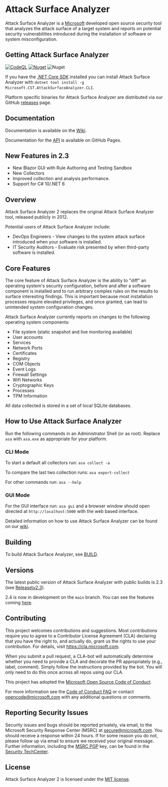 # Attack Surface Analyzer 
Attack Surface Analyzer is a [Microsoft](https://github.com/microsoft/) developed open source security tool that analyzes the attack 
surface of a target system and reports on potential security vulnerabilities introduced during
the installation of software or system misconfiguration. 

## Getting Attack Surface Analyzer
[![CodeQL](https://github.com/microsoft/AttackSurfaceAnalyzer/actions/workflows/codeql-analysis.yml/badge.svg)](https://github.com/microsoft/AttackSurfaceAnalyzer/actions/workflows/codeql-analysis.yml) [![Nuget](https://img.shields.io/nuget/dt/Microsoft.CST.AttackSurfaceAnalyzer.CLI)](https://www.nuget.org/packages/Microsoft.CST.AttackSurfaceAnalyzer.CLI) ![Nuget](https://img.shields.io/nuget/v/Microsoft.CST.AttackSurfaceAnalyzer.CLI)

If you have the [.NET Core SDK](https://dotnet.microsoft.com/download) installed you can install Attack Surface Analyzer with `dotnet tool install -g Microsoft.CST.AttackSurfaceAnalyzer.CLI`.

Platform specific binaries for Attack Surface Analyzer are distributed via our GitHub [releases](https://github.com/Microsoft/AttackSurfaceAnalyzer/releases/latest) page.

## Documentation

Documentation is available on the [Wiki](https://github.com/Microsoft/AttackSurfaceAnalyzer/wiki/).

Documentation for the [API](https://microsoft.github.io/AttackSurfaceAnalyzer/api/) is available on GitHub Pages.

## New Features in 2.3

- New Blazor GUI with Rule Authoring and Testing Sandbox
- New Collectors
- Improved collection and analysis performance.
- Support for C# 10/.NET 6

## Overview

Attack Surface Analyzer 2 replaces the original Attack Surface Analyzer tool, released publicly in 2012.

Potential users of Attack Surface Analyzer include:

* DevOps Engineers - View changes to the system attack surface introduced when your software is installed.
* IT Security Auditors - Evaluate risk presented by when third-party software is installed.

## Core Features

The core feature of Attack Surface Analyzer is the ability to "diff" an operating system's security configuration, before and after a software component is installed and to run arbitrary complex rules on the results to surface interesting findings. This is important because most installation processes require elevated privileges, and once granted, can lead to unintended system configuration changes.

Attack Surface Analyzer currently reports on changes to the following operating system components:

- File system (static snapshot and live monitoring available)
- User accounts
- Services
- Network Ports
- Certificates
- Registry
- COM Objects
- Event Logs
- Firewall Settings
- Wifi Networks
- Cryptographic Keys
- Processes
- TPM Information

All data collected is stored in a set of local SQLite databases.

## How to Use Attack Surface Analyzer

Run the following commands in an Administrator Shell (or as root).  Replace ```asa``` with ```asa.exe``` as appropriate for your platform.

### CLI Mode
To start a default all collectors run: ```asa collect -a```

To compare the last two collection runs: ```asa export-collect```

For other commands run: ```asa --help```

### GUI Mode
For the GUI interface run: ```asa gui``` and a browser window should open directed at ```http://localhost:5000``` with the web based interface.

Detailed information on how to use Attack Surface Analyzer can be found on our
[wiki](https://github.com/Microsoft/AttackSurfaceAnalyzer/wiki).

## Building

To build Attack Surface Analyzer, see [BUILD](https://github.com/Microsoft/AttackSurfaceAnalyzer/blob/main/BUILD.md).

## Versions
The latest public version of Attack Surface Analyzer with public builds is 2.3 (see [Release\v2.3](https://github.com/Microsoft/AttackSurfaceAnalyzer/tree/release/v2.3)).  

2.4 is now in development on the `main` branch.  You can see the features coming [here](https://github.com/microsoft/attacksurfaceanalyzer/issues?q=is%3Aissue+milestone%3Av2.4+).

## Contributing

This project welcomes contributions and suggestions. Most contributions require you to 
agree to a Contributor License Agreement (CLA) declaring that you have the right to, 
and actually do, grant us the rights to use your contribution. For details, visit 
https://cla.microsoft.com.

When you submit a pull request, a CLA-bot will automatically determine whether you 
need to provide a CLA and decorate the PR appropriately (e.g., label, comment). Simply 
follow the instructions provided by the bot. You will only need to do this once across all 
repos using our CLA.

This project has adopted the
[Microsoft Open Source Code of Conduct](https://opensource.microsoft.com/codeofconduct/).

For more information see the [Code of Conduct FAQ](https://opensource.microsoft.com/codeofconduct/faq/) or
contact [opencode@microsoft.com](mailto:opencode@microsoft.com) with any additional questions or comments.

## Reporting Security Issues

Security issues and bugs should be reported privately, via email, to the Microsoft Security
Response Center (MSRC) at [secure@microsoft.com](mailto:secure@microsoft.com). You should
receive a response within 24 hours. If for some reason you do not, please follow up via
email to ensure we received your original message. Further information, including the
[MSRC PGP](https://technet.microsoft.com/en-us/security/dn606155) key, can be found in
the [Security TechCenter](https://technet.microsoft.com/en-us/security/default).

## License

Attack Surface Analyzer 2 is licensed under the
[MIT license](https://github.com/Microsoft/AttackSurfaceAnalyzer/blob/main/LICENSE).
